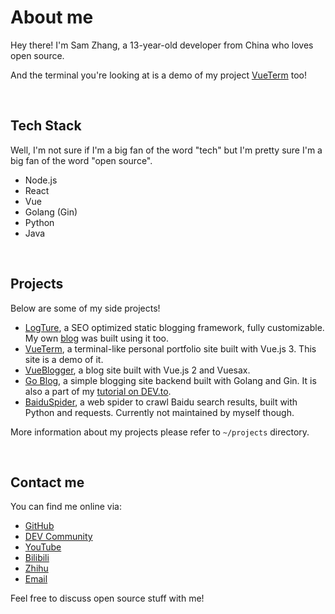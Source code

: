 # About me

Hey there! I'm Sam Zhang, a 13-year-old developer from China who loves open source.

And the terminal you're looking at is a demo of my project [VueTerm](https://github.com/samzhangjy/VueTerm) too!

<br />

## Tech Stack

Well, I'm not sure if I'm a big fan of the word "tech" but I'm pretty sure I'm a big fan of the word "open source".

- Node.js
- React
- Vue
- Golang (Gin)
- Python
- Java

<br />

## Projects

Below are some of my side projects!

- [LogTure](https://github.com/samzhangjy/logture), a SEO optimized static blogging framework, fully customizable. My own  [blog](https://blog.samzhangjy.com) was built using it too.
- [VueTerm](https://github.com/samzhangjy/VueTerm), a terminal-like personal portfolio site built with Vue.js 3. This site is a demo of it.
- [VueBlogger](https://github.com/samzhangjy/VueBlogger), a blog site built with Vue.js 2 and Vuesax.
- [Go Blog](https://github.com/samzhangjy/go-blog), a simple blogging site backend built with Golang and Gin. It is also a part of my [tutorial on DEV.to](https://dev.to/samzhangjy/series/18273).
- [BaiduSpider](https://github.com/BaiduSpider/BaiduSpider), a web spider to crawl Baidu search results, built with Python and requests. Currently not maintained by myself though.

More information about my projects please refer to `~/projects` directory.

<br />

## Contact me

You can find me online via:

- [GitHub](https://github.com/samzhangjy)
- [DEV Community](https://dev.to/samzhangjy)
- [YouTube](https://www.youtube.com/channel/UC0YuenTLTizankjwjxXfeQg)
- [Bilibili](https://space.bilibili.com/522408191)
- [Zhihu](https://zhihu.com/people/samzhangjy)
- [Email](mailto:samzhangjy@outlook.com)

Feel free to discuss open source stuff with me!
